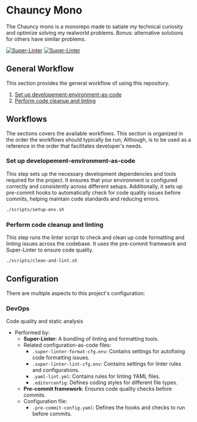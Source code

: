 # Chauncy Mono

The Chauncy mono is a monorepo made to satiate my technical curiosity and optimize solving my realworld problems. Bonus: alternative solutions for others have similar problems.

<!-- Badges -->

[![Super-Linter](https://github.com/mhutton86/chauncy-mono/actions/workflows/ci.yml/badge.svg)](https://github.com/mhutton86/chauncy-mono/actions/workflows/ci.yml)
[![Super-Linter](https://github.com/mhutton86/chauncy-mono/actions/workflows/lint.yml/badge.svg)](https://github.com/mhutton86/chauncy-mono/actions/workflows/lint.yml)

## General Workflow

This section provides the general workflow of using this repository.

1. [Set up developement-environment-as-code](#set-up-developement-environment-as-code)
1. [Perform code cleanup and linting](#perform-code-cleanup-and-linting)

## Workflows

The sections covers the available workflows. This section is organized in the order the workflows should typically be run; Although, is to be used as a reference in the order that facilitates developer's needs.

### Set up developement-environment-as-code

This step sets up the necessary development dependencies and tools required for the project. It ensures that your environment is configured correctly and consistently across different setups. Additionally, it sets up pre-commit hooks to automatically check for code quality issues before commits, helping maintain code standards and reducing errors.

```bash
./scripts/setup-env.sh
```

### Perform code cleanup and linting

This step runs the linter script to check and clean up code formatting and linting issues across the codebase. It uses the pre-commit framework and Super-Linter to ensure code quality.

```bash
./scripts/clean-and-lint.sh
```

## Configuration

There are multiple aspects to this project's configuration:

### DevOps

Code quality and static analysis

- Performed by:
  - **Super-Linter**: A bundling of linting and formatting tools.
  - Related configuration-as-code files:
    - `.super-linter-format-cfg.env`: Contains settings for autofixing code formatting issues.
    - `.super-linter-lint-cfg.env`: Contains settings for linter rules and configurations.
    - `.yaml-lint.yml`: Contains rules for linting YAML files.
    - `.editorconfig`: Defines coding styles for different file types.
  - **Pre-commit framework**: Ensures code quality checks before commits.
  - Configuration file:
    - `.pre-commit-config.yaml`: Defines the hooks and checks to run before commits.
